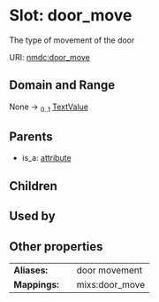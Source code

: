 
# Slot: door_move


The type of movement of the door

URI: [nmdc:door_move](https://microbiomedata/meta/door_move)


## Domain and Range

None &#8594;  <sub>0..1</sub> [TextValue](TextValue.md)

## Parents

 *  is_a: [attribute](attribute.md)

## Children


## Used by


## Other properties

|  |  |  |
| --- | --- | --- |
| **Aliases:** | | door movement |
| **Mappings:** | | mixs:door_move |

